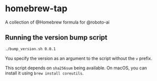 # homebrew-tap
A collection of @Homebrew formula for @roboto-ai

## Running the version bump script
```bash
./bump_version.sh 0.0.1
```
You specify the version as an argument to the script without the `v` prefix.

This script depends on `sha256sum` being available. On macOS, you can install it using `brew install coreutils`.